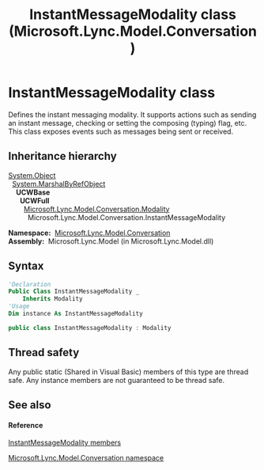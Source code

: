 ﻿---
title: InstantMessageModality class (Microsoft.Lync.Model.Conversation)
TOCTitle: InstantMessageModality class
ms:assetid: T:Microsoft.Lync.Model.Conversation.InstantMessageModality_DI_3_UC_OCS14MrefLyncWPF
ms:mtpsurl: https://msdn.microsoft.com/en-us/library/microsoft.lync.model.conversation.instantmessagemodality_di_3_uc_ocs14mreflyncwpf(v=office.15)
ms:contentKeyID: 48588631
ms.date: 07/28/2014
mtps_version: v=office.15
f1_keywords:
- Microsoft.Lync.Model.Conversation.InstantMessageModality
dev_langs:
- CSharp
- JScript
- VB
- other
---

# InstantMessageModality class

Defines the instant messaging modality. It supports actions such as sending an instant message, checking or setting the composing (typing) flag, etc. This class exposes events such as messages being sent or received.

## Inheritance hierarchy

[System.Object](http://msdn2.microsoft.com/en-us/library/e5kfa45b)  
  [System.MarshalByRefObject](http://msdn2.microsoft.com/en-us/library/w4302s1f)  
    **UCWBase**  
      **UCWFull**  
        [Microsoft.Lync.Model.Conversation.Modality](modality-class-microsoft-lync-model-conversation_2.md)  
          Microsoft.Lync.Model.Conversation.InstantMessageModality  

**Namespace:**  [Microsoft.Lync.Model.Conversation](microsoft-lync-model-conversation-namespace_2.md)  
**Assembly:**  Microsoft.Lync.Model (in Microsoft.Lync.Model.dll)

## Syntax

``` vb
'Declaration
Public Class InstantMessageModality _
    Inherits Modality
'Usage
Dim instance As InstantMessageModality
```

``` csharp
public class InstantMessageModality : Modality
```

## Thread safety

Any public static (Shared in Visual Basic) members of this type are thread safe. Any instance members are not guaranteed to be thread safe.

## See also

#### Reference

[InstantMessageModality members](instantmessagemodality-members-microsoft-lync-model-conversation_2.md)

[Microsoft.Lync.Model.Conversation namespace](microsoft-lync-model-conversation-namespace_2.md)

